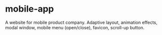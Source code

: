 # mobile-app

A website for mobile product company. Adaptive layout, animation effects, modal window, mobile menu (open/close), favicon, scroll-up button.
